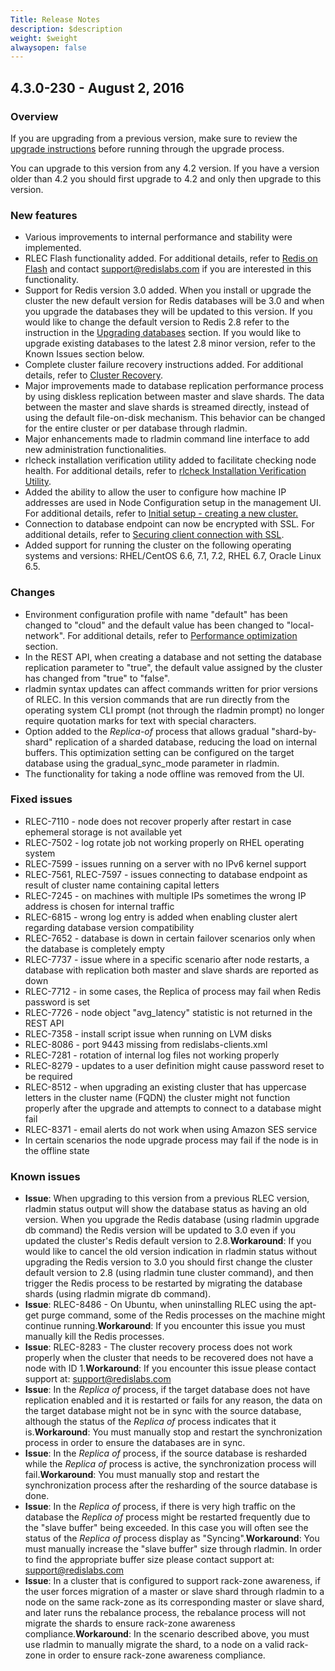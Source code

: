 ```yaml
---
Title: Release Notes
description: $description
weight: $weight
alwaysopen: false
---
```

4.3.0-230 - August 2, 2016
---------------------------

### Overview

If you are upgrading from a previous version, make sure to review the
[upgrade
instructions](/redis-enterprise-documentation/installing-and-upgrading/upgrading)
before running through the upgrade process.

You can upgrade to this version from any 4.2 version. If you have a
version older than 4.2 you should first upgrade to 4.2 and only then
upgrade to this version.

### New features

-   Various improvements to internal performance and stability were
    implemented.
-   RLEC Flash functionality added. For additional details, refer to
    [Redis on Flash](/redis-enterprise-documentation/redis-on-flash/)
    and contact <support@redislabs.com> if you are interested in this
    functionality.
-   Support for Redis version 3.0 added. When you install or upgrade the
    cluster the new default version for Redis databases will be 3.0 and
    when you upgrade the databases they will be updated to this version.
    If you would like to change the default version to Redis 2.8 refer
    to the instruction in the [Upgrading
    databases](/redis-enterprise-documentation/installing-and-upgrading/upgrading)
    section. If you would like to upgrade existing databases to the
    latest 2.8 minor version, refer to the Known Issues section below.
-   Complete cluster failure recovery instructions added. For additional
    details, refer to [Cluster
    Recovery](/redis-enterprise-documentation/troubleshooting/cluster-recovery).
-   Major improvements made to database replication performance process
    by using diskless replication between master and slave shards. The
    data between the master and slave shards is streamed directly,
    instead of using the default file-on-disk mechanism. This behavior
    can be changed for the entire cluster or per database through
    rladmin.
-   Major enhancements made to rladmin command line interface to add new
    administration functionalities.
-   rlcheck installation verification utility added to facilitate
    checking node health. For additional details, refer to [rlcheck
    Installation Verification
    Utility](/redis-enterprise-documentation/troubleshooting/rlcheck-installation-verification-utility).
-   Added the ability to allow the user to configure how machine IP
    addresses are used in Node Configuration setup in the management UI.
    For additional details, refer to [Initial setup - creating a new
    cluster.](/redis-enterprise-documentation/initial-setup-creating-a-new-cluster)
-   Connection to database endpoint can now be encrypted with SSL. For
    additional details, refer to [Securing client connection with
    SSL](/redis-enterprise-documentation/database-configuration/securing-client-connection-with-ssl).
-   Added support for running the cluster on the following operating
    systems and versions: RHEL/CentOS 6.6, 7.1, 7.2, RHEL 6.7, Oracle
    Linux 6.5.

### Changes

-   Environment configuration profile with name "default" has been
    changed to "cloud" and the default value has been changed to
    "local-network". For additional details, refer to [Performance
    optimization](/redis-enterprise-documentation/cluster-administration/best-practices/performance-optimization)
    section.
-   In the REST API, when creating a database and not setting the
    database replication parameter to "true", the default value assigned
    by the cluster has changed from "true" to "false".
-   rladmin syntax updates can affect commands written for prior
    versions of RLEC. In this version commands that are run directly
    from the operating system CLI prompt (not through the rladmin
    prompt) no longer require quotation marks for text with special
    characters.
-   Option added to the *Replica-of* process that allows gradual
    "shard-by- shard" replication of a sharded database, reducing the
    load on internal buffers. This optimization setting can be
    configured on the target database using the gradual\_sync\_mode
    parameter in rladmin.
-   The functionality for taking a node offline was removed from the UI.

### Fixed issues

-   RLEC-7110 - node does not recover properly after restart in case
    ephemeral storage is not available yet
-   RLEC-7502 - log rotate job not working properly on RHEL operating
    system
-   RLEC-7599 - issues running on a server with no IPv6 kernel support
-   RLEC-7561, RLEC-7597 - issues connecting to database endpoint as
    result of cluster name containing capital letters
-   RLEC-7245 - on machines with multiple IPs sometimes the wrong IP
    address is chosen for internal traffic
-   RLEC-6815 - wrong log entry is added when enabling cluster alert
    regarding database version compatibility
-   RLEC-7652 - database is down in certain failover scenarios only
    when the database is completely empty
-   RLEC-7737 - issue where in a specific scenario after node restarts,
    a database with replication both master and slave shards are
    reported as down
-   RLEC-7712 - in some cases, the Replica of process may fail when
    Redis password is set
-   RLEC-7726 - node object "avg\_latency" statistic is not returned in
    the REST API
-   RLEC-7358 - install script issue when running on LVM disks
-   RLEC-8086 - port 9443 missing from redislabs-clients.xml
-   RLEC-7281 - rotation of internal log files not working properly
-   RLEC-8279 - updates to a user definition might cause password reset
    to be required
-   RLEC-8512 - when upgrading an existing cluster that has uppercase
    letters in the cluster name (FQDN) the cluster might not function
    properly after the upgrade and attempts to connect to a database
    might fail
-   RLEC-8371 - email alerts do not work when using Amazon SES service
-   In certain scenarios the node upgrade process may fail if the node
    is in the offline state

### Known issues

-   **Issue**: When upgrading to this version from a previous RLEC
    version, rladmin status output will show the database status as
    having an old version. When you upgrade the Redis database (using
    rladmin upgrade db command) the Redis version will be updated to 3.0
    even if you updated the cluster's Redis default version to
    2.8.**Workaround**: If you would like to cancel the old version
    indication in rladmin status without upgrading the Redis version to
    3.0 you should first change the cluster default version to 2.8
    (using rladmin tune cluster command), and then trigger the Redis
    process to be restarted by migrating the database shards (using
    rladmin migrate db command).
-   **Issue**: RLEC-8486 - On Ubuntu, when uninstalling RLEC using the
    apt-get purge command, some of the Redis processes on the machine
    might continue running.**Workaround**: If you encounter this issue
    you must manually kill the Redis processes.
-   **Issue**: RLEC-8283 - The cluster recovery process does not work
    properly when the cluster that needs to be recovered does not have a
    node with ID 1.**Workaround**: If you encounter this issue please
    contact support at: <support@redislabs.com>
-   **Issue**: In the *Replica of* process, if the target database does
    not have replication enabled and it is restarted or fails for any
    reason, the data on the target database might not be in sync with
    the source database, although the status of the *Replica of* process
    indicates that it is.**Workaround**: You must manually stop and
    restart the synchronization process in order to ensure the databases
    are in sync.
-   **Issue**: In the *Replica of* process, if the source database is
    resharded while the *Replica of* process is active, the
    synchronization process will fail.**Workaround**: You must manually
    stop and restart the synchronization process after the resharding of
    the source database is done.
-   **Issue**: In the *Replica of* process, if there is very high
    traffic on the database the *Replica of* process might be restarted
    frequently due to the "slave buffer" being exceeded. In this case
    you will often see the status of the *Replica of* process display as
    "Syncing".**Workaround**: You must manually increase the "slave
    buffer" size through rladmin. In order to find the appropriate
    buffer size please contact support at: <support@redislabs.com>
-   **Issue**: In a cluster that is configured to support rack-zone
    awareness, if the user forces migration of a master or slave shard
    through rladmin to a node on the same rack-zone as its corresponding
    master or slave shard, and later runs the rebalance process, the
    rebalance process will not migrate the shards to ensure rack-zone
    awareness compliance.**Workaround**: In the scenario described
    above, you must use rladmin to manually migrate the shard, to a node
    on a valid rack-zone in order to ensure rack-zone awareness
    compliance.
